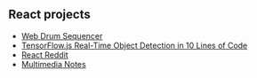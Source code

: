 ## React projects

- [Web Drum Sequencer](https://github.com/stufreen/web-drum-sequencer)
- [TensorFlow.js Real-Time Object Detection in 10 Lines of Code](https://medium.com/@bourdakos1/tensorflow-js-real-time-object-detection-in-10-lines-of-code-baf15dfb95b2)
- [React Reddit](https://github.com/abdullahceylan/ac-react-reddit)
- [Multimedia Notes](https://github.com/apiko-dev/Multimedia-Notes)

